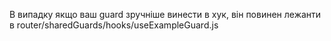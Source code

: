 В випадку якщо ваш guard зручніше винести в хук, він повинен лежанти в router/sharedGuards/hooks/useExampleGuard.js